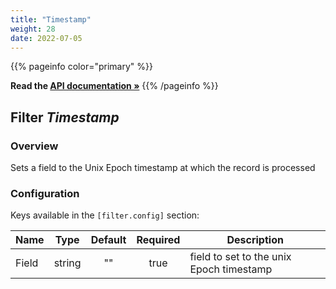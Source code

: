 ```yaml
---
title: "Timestamp"
weight: 28
date: 2022-07-05
---
```

{{% pageinfo color="primary" %}}

**Read the [API documentation &raquo;](https://pkg.go.dev/github.com/AdRoll/baker/filter#Timestamp)**
{{% /pageinfo %}}

## Filter *Timestamp*

### Overview
Sets a field to the Unix Epoch timestamp at which the record is processed

### Configuration

Keys available in the `[filter.config]` section:

|Name|Type|Default|Required|Description|
|----|:--:|:-----:|:------:|-----------|
| Field| string| ""| true| field to set to the unix Epoch timestamp|


